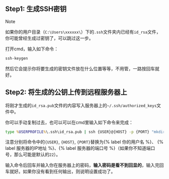 ## Step1: 生成SSH密钥

> [!NOTE]
> 如果你的用户目录（`C:\Users\xxxxxx\`）下的`.ssh`文件夹内已经有`id_rsa`文件，你可能曾经生成过密钥了，可以跳过这一步。

打开cmd，输入如下命令：
```cmd
ssh-keygen
```
然后它会提示你将要生成的密钥文件放在什么位置等等，不用管，一路按回车就好。

## Step2: 将生成的公钥上传到远程服务器上

将刚才生成的`id_rsa.pub`文件的内容写入服务器上的`~/.ssh/authorized_keys`文件中。

你可以手动复制过去，也可以可以在cmd里输入如下命令来完成：
```cmd
type %USERPROFILE%\.ssh\id_rsa.pub | ssh {USER}@{HOST} -p {PORT} "mkdir -p ~/.ssh && cat >> ~/.ssh/authorized_keys"
```
注意分别将命令中的`{USER}`, `{HOST}`, `{PORT}`替换为{% label 你的用户名 %}、
{% label 服务器的IP地址 %}、{% label 服务器的端口号 %}（如果你不知道端口号，那么可能是默认的`22`）。

输入命令后回车并输入你在服务器上的密码，**输入密码是看不到回显的**，输入完回车就好。如果你没有看到任何输出，则说明设置成功了。
